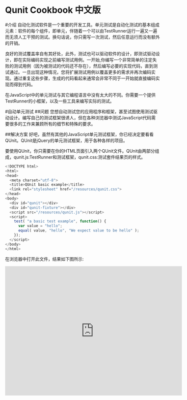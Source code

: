 Qunit Cookbook 中文版
=============

#介绍
自动化测试软件是一个重要的开发工具。单元测试是自动化测试的基本组成元素：软件的每个组件，即单元，伴随着一个可以由TestRunner运行一遍又一遍而无须人工干预的测试。换句话说，你只需写一次测试，然后任意运行而没有额外的开销。

良好的测试覆盖率自有其好处，此外，测试也可以驱动软件的设计，即测试驱动设计，即在实际编码实现之前编写测试用例。一开始,你编写一个非常简单的注定失败的测试用例（因为被测试的代码还不存在），然后编写必要的实现代码，直到测试通过。一旦出现这种情况，您将扩展测试用例以覆盖更多的需求并再次编码实现。通过重复这些步骤，生成的代码看起来通常会非常不同于一开始就直接编码实现而得到代码。

在JavaScript中的单元测试与其它编程语言中没有太大的不同。你需要一个提供TestRunner的小框架，以及一些工具来编写实际的测试。

#自动单元测试
##问题
您想自动测试您的应用程序和框架，甚至试图使用测试驱动设计。编写自己的测试框架很诱人，但在各种浏览器中测试JavaScript代码需要很多的工作来兼顾所有的细节和特殊的要求。

##解决方案
好吧，虽然有其他的JavaScript单元测试框架，你已经决定要看看QUnit。QUnit是jQuery的单元测试框架，用于各种各样的项目。

要使用QUnit，你只需要在你的HTML页面引入两个QUnit文件。QUnit由两部分组成，qunit.js:TestRunner和测试框架，qunit.css:测试套件结果页的样式。

```javascript
<!DOCTYPE html>
<html>
<head>
  <meta charset="utf-8">
  <title>QUnit basic example</title>
  <link rel="stylesheet" href="/resources/qunit.css">
</head>
<body>
  <div id="qunit"></div>
  <div id="qunit-fixture"></div>
  <script src="/resources/qunit.js"></script>
  <script>
    test( "a basic test example", function() {
      var value = "hello";
      equal( value, "hello", "We expect value to be hello" );
    });
  </script>
</body>
</html>
```

在浏览器中打开此文件，结果如下图所示:
<iframe src="http://qunitjs.com/resources/example-cookbook-1-basics.html" width="576" height="420" scrolling="no" frameborder="0" webkitallowfullscreen mozallowfullscreen allowfullscreen></iframe>
